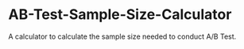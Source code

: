 # AB-Test-Sample-Size-Calculator
A calculator to calculate the sample size needed to conduct A/B Test.
